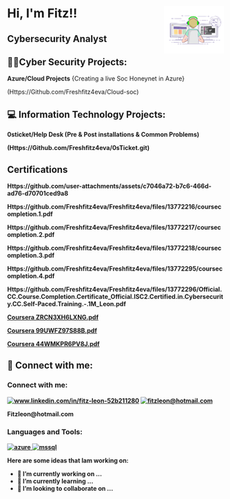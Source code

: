 <h1>Hi, I'm Fitz!!<!-- GIF --> <img align="right" height="110" width="140" src="https://raw.githubusercontent.com/mikonoid/mikonoid/main/images/gifs/coder3.gif" />  

<h2>Cybersecurity Analyst</a>

<h2>👨‍💻Cyber Security Projects:</h2>

<b>Azure/Cloud Projects</b>
{Creating a live Soc Honeynet in Azure} 

(Https://Github.com/Freshfitz4eva/Cloud-soc)

<h2>💻 Information Technology Projects:</h2>

<b>0sticket/Help Desk<b> (Pre & Post installations & Common Problems)

(Https://Github.com/Freshfitz4eva/0sTicket.git)


<h2>Certifications</h2>

Https://github.com/user-attachments/assets/c7046a72-b7c6-466d-ad76-d70701ced9a8
   
Https://github.com/Freshfitz4eva/Freshfitz4eva/files/13772216/coursecompletion.1.pdf

Https://github.com/Freshfitz4eva/Freshfitz4eva/files/13772217/coursecompletion.2.pdf

Https://github.com/Freshfitz4eva/Freshfitz4eva/files/13772218/coursecompletion.3.pdf

Https://github.com/Freshfitz4eva/Freshfitz4eva/files/13772295/coursecompletion.4.pdf

Https://github.com/Freshfitz4eva/Freshfitz4eva/files/13772296/Official.CC.Course.Completion.Certificate_Official.ISC2.Certified.in.Cybersecurity.CC.Self-Paced.Training.-.1M_Leon.pdf

[Coursera ZRCN3XH6LXNG.pdf](https://github.com/Freshfitz4eva/Freshfitz4eva/files/13790942/Coursera.ZRCN3XH6LXNG.pdf)

[Coursera 99UWFZ97S88B.pdf](https://github.com/Freshfitz4eva/Freshfitz4eva/files/13790947/Coursera.99UWFZ97S88B.pdf)

[Coursera 44WMKPR6PV8J.pdf](https://github.com/Freshfitz4eva/Freshfitz4eva/files/13790950/Coursera.44WMKPR6PV8J.pdf)


<h2> 🤳 Connect with me:</h2>
<h3 align="left">Connect with me:</h3>
<p align="left">
<a href="https://linkedin.com/in/www.linkedin.com/in/fitz-leon-52b211280" target="blank"><img align="center" src="https://raw.githubusercontent.com/rahuldkjain/github-profile-readme-generator/master/src/images/icons/Social/linked-in-alt.svg" alt="www.linkedin.com/in/fitz-leon-52b211280" height="30" width="40" /></a>
<a href="https://dribbble.com/fitzleon@hotmail.com" target="blank"><img align="center" src="https://raw.githubusercontent.com/rahuldkjain/github-profile-readme-generator/master/src/images/icons/Social/dribbble.svg" alt="fitzleon@hotmail.com" height="30" width="40" /></a>
</p>Fitzleon@hotmail.com 
   
<h3 align="left">Languages and Tools:</h3>
<p align="left"> <a href="https://azure.microsoft.com/en-in/" target="_blank" rel="noreferrer"> <img src="https://www.vectorlogo.zone/logos/microsoft_azure/microsoft_azure-icon.svg" alt="azure" width="40" height="40"/> </a> <a href="https://www.microsoft.com/en-us/sql-server" target="_blank" rel="noreferrer"> <img src="https://www.svgrepo.com/show/303229/microsoft-sql-server-logo.svg" alt="mssql" width="40" height="40"/> </a> </p>   

Here are some ideas that Iam working on:

- 🔭 I’m currently working on ...
- 🌱 I’m currently learning ...
- 👯 I’m looking to collaborate on ...


